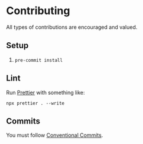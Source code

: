 # Contributing

All types of contributions are encouraged and valued.

## Setup

1. `pre-commit install`

## Lint

Run [Prettier](https://prettier.io/) with something like:

```
npx prettier . --write
```

## Commits

You must follow [Conventional Commits](https://www.conventionalcommits.org/).

